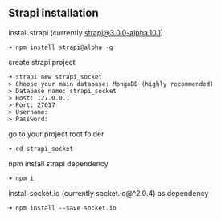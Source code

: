## Strapi installation

install strapi (currently strapi@3.0.0-alpha.10.1)
```
➜ npm install strapi@alpha -g
```

create strapi project
```
➜ strapi new strapi_socket
> Choose your main database: MongoDB (highly recommended)
> Database name: strapi_socket
> Host: 127.0.0.1
> Port: 27017
> Username:
> Password:
```

go to your project root folder
```
➜ cd strapi_socket
```

npm install strapi dependency
```
➜ npm i
```

install socket.io (currently socket.io@^2.0.4) as dependency
```
➜ npm install --save socket.io
```
